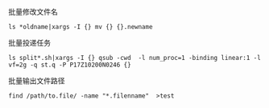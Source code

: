 批量修改文件名
```
ls *oldname|xargs -I {} mv {} {}.newname
```

批量投递任务
```
ls split*.sh|xargs -I {} qsub -cwd  -l num_proc=1 -binding linear:1 -l vf=2g -q st.q -P P17Z10200N0246 {}
```

批量输出文件路径
```
find /path/to.file/ -name "*.filenname"  >test
```
